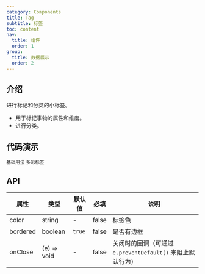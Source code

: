 ```yaml
---
category: Components
title: Tag
subtitle: 标签
toc: content
nav:
  title: 组件
  order: 1
group:
  title: 数据展示
  order: 2
---
```


## 介绍

进行标记和分类的小标签。

- 用于标记事物的属性和维度。
- 进行分类。

## 代码演示

<code src="./demo/base.tsx">基础用法</code>
<code src="./demo/color.tsx">多彩标签</code>

## API

| 属性     | 类型        | 默认值 | 必填  | 说明                                                       |
| -------- | ----------- | ------ | ----- | ---------------------------------------------------------- |
| color    | string      | -      | false | 标签色                                                     |
| bordered | boolean     | `true` | false | 是否有边框                                                 |
| onClose  | (e) => void | -      | false | 关闭时的回调（可通过 `e.preventDefault()` 来阻止默认行为） |
